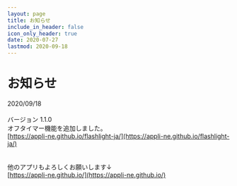 ```yaml
---
layout: page
title: お知らせ
include_in_header: false
icon_only_header: true
date: 2020-07-27
lastmod: 2020-09-18
---
```

# お知らせ
2020/09/18
<br>
<br>
バージョン 1.1.0
<br>
オフタイマー機能を追加しました。
<br>
[https://appli-ne.github.io/flashlight-ja/](https://appli-ne.github.io/flashlight-ja/)<br>
<br>
<br>
他のアプリもよろしくお願いします↓
<br>
[https://appli-ne.github.io/](https://appli-ne.github.io/)